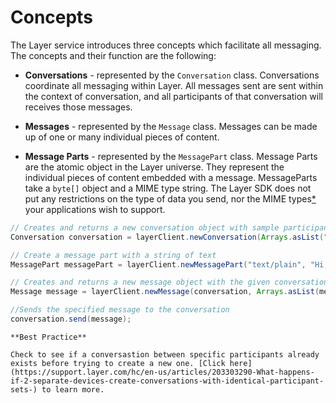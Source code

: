 # Concepts
The Layer service introduces three concepts which facilitate all messaging. The concepts and their function are the following:

* **Conversations** - represented by the `Conversation` class. Conversations coordinate all messaging within Layer. All messages sent are sent within the context of conversation, and all participants of that conversation will receives those messages.

* **Messages** - represented by the `Message` class. Messages can be made up of one or many individual pieces of content.

* **Message Parts** - represented by the `MessagePart` class. Message Parts are the atomic object in the Layer universe. They represent the individual pieces of content embedded with a message. MessageParts take a `byte[]` object and a MIME type string. The Layer SDK does not put any restrictions on the type of data you send, nor the MIME types[*](#warning) your applications wish to support.

```java
// Creates and returns a new conversation object with sample participant identifiers
Conversation conversation = layerClient.newConversation(Arrays.asList("948374839"));

// Create a message part with a string of text
MessagePart messagePart = layerClient.newMessagePart("text/plain", "Hi, how are you?".getBytes());

// Creates and returns a new message object with the given conversation and array of message parts
Message message = layerClient.newMessage(conversation, Arrays.asList(messagePart));

//Sends the specified message to the conversation
conversation.send(message);
```

```emphasis
**Best Practice**

Check to see if a conversastion between specific participants already exists before trying to create a new one. [Click here](https://support.layer.com/hc/en-us/articles/203303290-What-happens-if-2-separate-devices-create-conversations-with-identical-participant-sets-) to learn more.
```